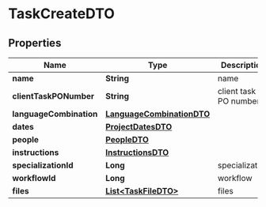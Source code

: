 # TaskCreateDTO

## Properties
Name | Type | Description | Notes
------------ | ------------- | ------------- | -------------
**name** | **String** | name |  [optional]
**clientTaskPONumber** | **String** | client task PO number |  [optional]
**languageCombination** | [**LanguageCombinationDTO**](LanguageCombinationDTO.md) |  |  [optional]
**dates** | [**ProjectDatesDTO**](ProjectDatesDTO.md) |  |  [optional]
**people** | [**PeopleDTO**](PeopleDTO.md) |  |  [optional]
**instructions** | [**InstructionsDTO**](InstructionsDTO.md) |  |  [optional]
**specializationId** | **Long** | specialization |  [optional]
**workflowId** | **Long** | workflow |  [optional]
**files** | [**List&lt;TaskFileDTO&gt;**](TaskFileDTO.md) | files |  [optional]
